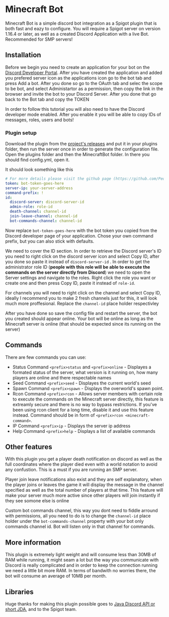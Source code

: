 # Minecraft Bot
Minecraft Bot is a simple discord bot integration as a Spigot plugin that is both fast and eazy to configure. You will require a Spigot server on version 1.16.4 or later, as well as a created Discord Application with a live Bot. Recommended for SMP servers!

## Installation
Before we begin you need to create an application for your bot on the [Discord Developer Portal](https://discord.com/developers/applications/). After you have created the application and added you prefered server icon as the applications icon go to the bot tab and press Add a bot. After you done so go to the OAuth tab and selec the scope to be bot, and select Administartor as a permission, then copy the link in the browser and invite the bot to your Discord Server. After you done that go back to the Bot tab and copy the TOKEN

In order to follow this tutorial you will also need to have the Discord developer mode enabled. After you enable it you will be able to copy IDs of messages, roles, users and bots!

### Plugin setup
Download the plugin from the [project's releases](https://github.com/Pequla/MinecraftBot/releases/latest) and put it in your plugins folder, then run the server once in order to generate the configuration file.
Open the plugins folder and then the MinecraftBot folder. In there you should find config.yml, open it.

It should look something like this
```yaml
# For more details please visit the github page (https://github.com/Pequla/MinecraftBot)
token: bot-token-goes-here
server-ip: your-server-address
command-prefix: !
id:
  discord-server: discord-server-id
  admin-role: role-id
  death-channel: channel-id
  join-leave-channel: channel-id
  bot-commands-channel: channel-id

```
Now replace  `bot-token-goes-here` with the bot token you copied from the Discord developer page of your application. Chose your own command prefix, but you can also stick with defaults.

We need to cover the ID section. In order to retrieve the Discord server's ID you need to right click on the discord server icon and select Copy ID, after you done so paste it instead of `discord-server-id` . In order to get the administrator role ID (**people with this role will be able to execute the commands on the server directly from Discord**) we need to open the Server settings and navigate to the roles. Right click the role you want or create one and then press Copy ID, paste it instead of `role-id`.

For channels you will need to right click on the channel and select Copy ID, ideally I recommend you to make 2 fresh channels just for this, it will look much more proffesional. Replace the `channel-id` place holder respectivley

After you have done so save the config file and restart the server, the bot you created should appear online. Your bot will be online as long as the Minecraft server is online (that should be expected since its running on the server)

## Commands
There are few commands you can use:
 
- Status Command `<prefix>status` and `<prefix>online` - Displayes a formated status of the server, what version is it running on, how many players are online and there respectable names
- Seed Command `<prefix>seed` - Displayes the current world's seed
- Spawn Command `<prefix>spawn` - Displays the overworld's spawn point.
- Rcon Command `<prefix>rcon` - Allows server members with certain role to execute the commands on the Minecraft server directly, this feature is extreamly secure and there is no way to bypass restrictions. If you've been using rcon client for a long time, disable it and use this feature instead. Command should be in form of `<prefix>rcon <minecraft-command>`.
- IP Command `<prefix>ip` - Displays the server ip address
- Help Command `<prefix>help` - Displays a list of available commands

## Other features
With this plugin you get a player death notification on discord as well as the full coordinates where the player died even with a world notation to avoid any confustion. This is a must if you are running an SMP server.

Player join leave notifications also exist and they are self explanatory, when the player joins or leaves the game it will display the message in the channel specified as well as the total number of players at that time. This feature will make your server much more active since other players will join instantly if they see somone else is online

Custom bot commands channel, this way you dont need to fiddle arround with permissions, all you need to do is to change the `channel-id` place holder under the `bot-commands-channel` property with your bot only commands channel id. Bot will listen only in that channel for commands.

## More information
This plugin is extremely light weight and will consume less than 30MB of RAM while running, it might seam a lot but the way you communicate with Discord is really complicated and in order to keep the connection running we need a little bit more RAM. In terms of bandwith no worries there, the bot will consume an average of 10MB per month.

## Libraries
Huge thanks for making this plugin possible goes to [Java Discord API or short JDA](https://github.com/DV8FromTheWorld/JDA),  and to the Spigot team.
